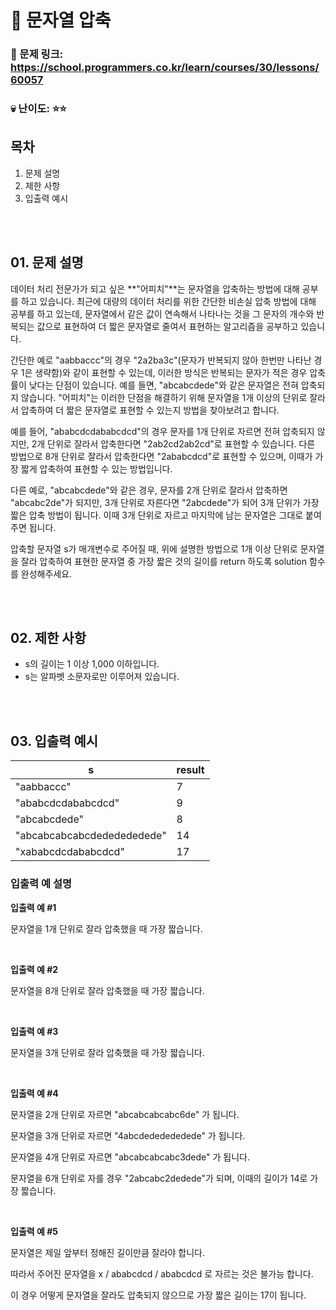 # :page_facing_up: 문자열 압축

### 🔗 문제 링크: https://school.programmers.co.kr/learn/courses/30/lessons/60057
### :skull: 난이도: ⭐⭐


## 목차
01. 문제 설명   
02. 제한 사항   
03. 입출력 예시   

<br><br>

## 01. 문제 설명
데이터 처리 전문가가 되고 싶은 **"어피치"**는 문자열을 압축하는 방법에 대해 공부를 하고 
있습니다. 최근에 대량의 데이터 처리를 위한 간단한 비손실 압축 방법에 대해 공부를 하고 있는데, 문자열에서 같은 값이 연속해서 
나타나는 것을 그 문자의 개수와 반복되는 값으로 표현하여 더 짧은 문자열로 줄여서 표현하는 알고리즘을 공부하고 있습니다.

간단한 예로 "aabbaccc"의 경우 "2a2ba3c"(문자가 반복되지 않아 한번만 나타난 경우 1은 생략함)와 같이 표현할 수
 있는데, 이러한 방식은 반복되는 문자가 적은 경우 압축률이 낮다는 단점이 있습니다. 예를 들면, "abcabcdede"와 같은 
문자열은 전혀 압축되지 않습니다. "어피치"는 이러한 단점을 해결하기 위해 문자열을 1개 이상의 단위로 잘라서 압축하여 더 짧은 
문자열로 표현할 수 있는지 방법을 찾아보려고 합니다.

예를 들어, "ababcdcdababcdcd"의 경우 문자를 1개 단위로 자르면 전혀 압축되지 않지만, 2개 단위로 잘라서 
압축한다면 "2ab2cd2ab2cd"로 표현할 수 있습니다. 다른 방법으로 8개 단위로 잘라서 압축한다면 "2ababcdcd"로 
표현할 수 있으며, 이때가 가장 짧게 압축하여 표현할 수 있는 방법입니다.

다른 예로, "abcabcdede"와 같은 경우, 문자를 2개 단위로 잘라서 압축하면 "abcabc2de"가 되지만, 3개 
단위로 자른다면 "2abcdede"가 되어 3개 단위가 가장 짧은 압축 방법이 됩니다. 이때 3개 단위로 자르고 마지막에 남는 
문자열은 그대로 붙여주면 됩니다.

압축할 문자열 s가 매개변수로 주어질 때, 위에 설명한 방법으로 1개 이상 단위로 문자열을 잘라 압축하여 표현한 문자열 중 가장 짧은 것의 길이를 return 하도록 solution 함수를 완성해주세요.

<br><br>

## 02. 제한 사항
- s의 길이는 1 이상 1,000 이하입니다.
- s는 알파벳 소문자로만 이루어져 있습니다.

<br><br>

## 03. 입출력 예시
| s | result |
|---|--------|
|"aabbaccc"|7|
|"ababcdcdababcdcd"|9|
|"abcabcdede"|8|
|"abcabcabcabcdededededede"|14|
|"xababcdcdababcdcd"|17|

### 입출력 예 설명
**입출력 예 #1**

문자열을 1개 단위로 잘라 압축했을 때 가장 짧습니다.

<br>

**입출력 예 #2**

문자열을 8개 단위로 잘라 압축했을 때 가장 짧습니다.

<br>

**입출력 예 #3**

문자열을 3개 단위로 잘라 압축했을 때 가장 짧습니다.

<br>

**입출력 예 #4**

문자열을 2개 단위로 자르면 "abcabcabcabc6de" 가 됩니다.

문자열을 3개 단위로 자르면 "4abcdededededede" 가 됩니다.

문자열을 4개 단위로 자르면 "abcabcabcabc3dede" 가 됩니다.

문자열을 6개 단위로 자를 경우 "2abcabc2dedede"가 되며, 이때의 길이가 14로 가장 짧습니다.

<br>

**입출력 예 #5**

문자열은 제일 앞부터 정해진 길이만큼 잘라야 합니다.

따라서 주어진 문자열을 x / ababcdcd  /  ababcdcd 로 자르는 것은 불가능 합니다.

이 경우 어떻게 문자열을 잘라도 압축되지 않으므로 가장 짧은 길이는 17이 됩니다.
